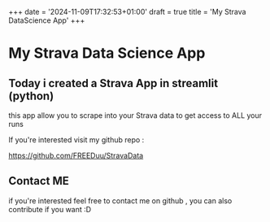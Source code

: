 +++
date = '2024-11-09T17:32:53+01:00'
draft = true
title = 'My Strava DataScience App'
+++

# My Strava Data Science App

## Today i created a Strava App in streamlit (python) 

this app allow you to scrape into your Strava data to get access to ALL your runs 

If you're interested visit my github repo :

https://github.com/FREEDuu/StravaData

## Contact ME

if you're interested feel free to contact me on github , you can also contribute if you want :D